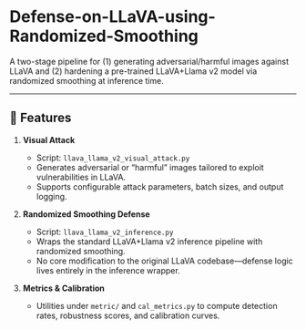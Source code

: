 # Defense-on-LLaVA-using-Randomized-Smoothing

A two-stage pipeline for (1) generating adversarial/harmful images against LLaVA and (2) hardening a pre-trained LLaVA+Llama v2 model via randomized smoothing at inference time.

---

## 🚀 Features

1. **Visual Attack**  
   - Script: `llava_llama_v2_visual_attack.py`  
   - Generates adversarial or “harmful” images tailored to exploit vulnerabilities in LLaVA.  
   - Supports configurable attack parameters, batch sizes, and output logging.

2. **Randomized Smoothing Defense**  
   - Script: `llava_llama_v2_inference.py`  
   - Wraps the standard LLaVA+Llama v2 inference pipeline with randomized smoothing.  
   - No core modification to the original LLaVA codebase—defense logic lives entirely in the inference wrapper.

3. **Metrics & Calibration**  
   - Utilities under `metric/` and `cal_metrics.py` to compute detection rates, robustness scores, and calibration curves.

